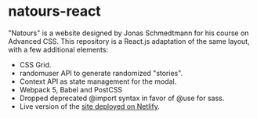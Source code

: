 # natours-react

"Natours" is a website designed by Jonas Schmedtmann for his course on Advanced CSS. This repository is a React.js adaptation of the same layout, with a few additional elements:

- CSS Grid.
- randomuser API to generate randomized "stories".
- Context API as state management for the modal.
- Webpack 5, Babel and PostCSS
- Dropped deprecated @import syntax in favor of @use for sass.
- Live version of the [site deployed on Netlify](https://adoring-kepler-e1e37a.netlify.app/).
